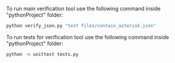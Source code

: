 To run main verification tool use the following command inside "pythonProject" folder: 

```bash
python verify_json.py "test files/contain_asterisk.json"
```

To run tests for verification tool use the following command inside "pythonProject" folder: 

```bash
python -m unittest tests.py
```
